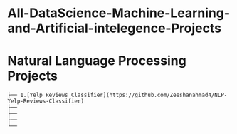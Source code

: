 # All-DataScience-Machine-Learning-and-Artificial-intelegence-Projects





# Natural Language Processing Projects

```
├── 1.[Yelp Reviews Classifier](https://github.com/Zeeshanahmad4/NLP-Yelp-Reviews-Classifier)
├── 
├── 
├── 
└── 
```



